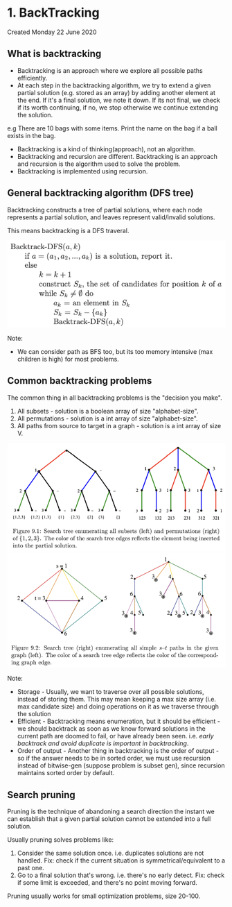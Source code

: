 # 1. BackTracking
Created Monday 22 June 2020

## What is backtracking
- Backtracking is an approach where we explore all possible paths efficiently.
- At each step in the backtracking algorithm, we try to extend a given partial solution (e.g. stored as an array) by adding another element at the end. If it's a final solution, we note it down. If its not final, we check if its worth continuing, if no, we stop otherwise we continue extending the solution.

e.g There are 10 bags with some items.
Print the name on the bag if a ball exists in the bag.

- Backtracking is a kind of thinking(approach), not an algorithm.
- Backtracking and recursion are different. Backtracking is an approach and recursion is the algorithm used to solve the problem.
- Backtracking is implemented using recursion.

## General backtracking algorithm (DFS tree)
Backtracking constructs a tree of partial solutions, where each node represents a partial solution, and leaves represent valid/invalid solutions.

This means backtracking is a DFS traveral.

![](../../../../../assets/0_index-image-1-67b0133f.png)

Note:
- We can consider path as BFS too, but its too memory intensive (max children is high) for most problems.

## Common backtracking problems
The common thing in all backtracking problems is the "decision you make".
1. All subsets - solution is a boolean array of size "alphabet-size".
2. All permutations - solution is a int array of size "alphabet-size".
3. All paths from source to target in a graph - solution is a int array of size V.

![](../../../../../assets/0_index-image-2-67b0133f.png)
![](../../../../../assets/0_index-image-3-67b0133f.png)



Note:
- Storage - Usually, we want to traverse over all possible solutions, instead of storing them. This may mean keeping a max size array (i.e. max candidate size) and doing operations on it as we traverse through the solution
- Efficient - Backtracking means enumeration, but it should be efficient - we should backtrack as soon as we know forward solutions in the current path are doomed to fail, or have already been seen. i.e. *early backtrack and avoid duplicate is important in backtracking*.
- Order of output - Another thing in backtracking is the order of output - so if the answer needs to be in sorted order, we must use recursion instead of bitwise-gen (suppose problem is subset gen), since recursion maintains sorted order by default.

## Search pruning
Pruning is the technique of abandoning a search direction the instant we can establish that a given partial solution cannot be extended into a full solution.

Usually pruning solves problems like:
1. Consider the same solution once. i.e. duplicates solutions are not handled. Fix: check if the current situation is symmetrical/equivalent to a past one.
2. Go to a final solution that's wrong. i.e. there's no early detect. Fix: check if some limit is exceeded, and there's no point moving forward.

Pruning usually works for small optimization problems, size 20-100.

